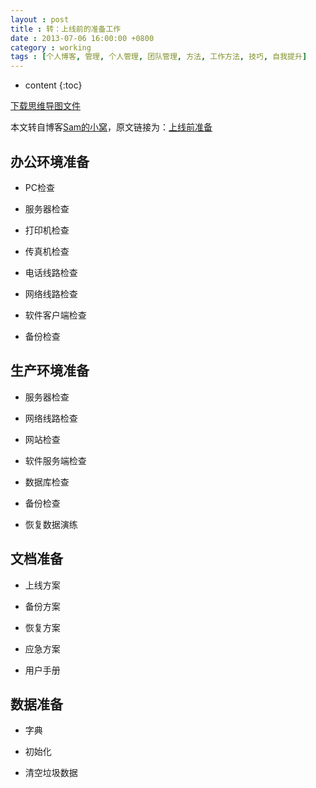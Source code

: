 ```yaml
---
layout : post
title : 转：上线前的准备工作
date : 2013-07-06 16:00:00 +0800
category : working
tags : [个人博客, 管理, 个人管理, 团队管理, 方法, 工作方法, 技巧, 自我提升]
---
```


* content
{:toc}


[下载思维导图文件](https://docs.google.com/file/d/0B7UFT4BR96esdmhNR3FJTDhvTG8/edit?usp=sharing)

本文转自博客[Sam的小窝](http://samrain.github.com/)，原文链接为：[上线前准备](http://samrain.github.io/tech/2013/04/23/prepare-for-go-live/)


## 办公环境准备

- PC检查

- 服务器检查

- 打印机检查

- 传真机检查

- 电话线路检查

- 网络线路检查

- 软件客户端检查

- 备份检查


## 生产环境准备

- 服务器检查

- 网络线路检查

- 网站检查

- 软件服务端检查

- 数据库检查

- 备份检查

- 恢复数据演练


## 文档准备

- 上线方案

- 备份方案

- 恢复方案

- 应急方案

- 用户手册


## 数据准备

- 字典

- 初始化

- 清空垃圾数据
